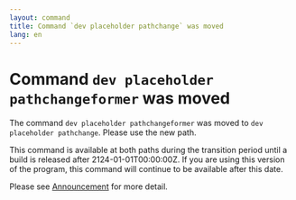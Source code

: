 ```yaml
---
layout: command
title: Command `dev placeholder pathchange` was moved
lang: en
---
```


# Command `dev placeholder pathchangeformer` was moved

The command `dev placeholder pathchangeformer` was moved to `dev placeholder pathchange`. Please use the new path.

This command is available at both paths during the transition period until a build is released after 2124-01-01T00:00:00Z. If you are using this version of the program, this command will continue to be available after this date.

Please see [Announcement](https://github.com/watermint/toolbox/issues/781) for more detail.



